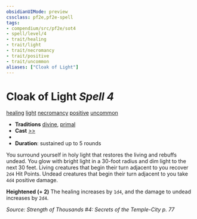 ```yaml
---
obsidianUIMode: preview
cssclass: pf2e,pf2e-spell
tags:
- compendium/src/pf2e/sot4
- spell/level/4
- trait/healing
- trait/light
- trait/necromancy
- trait/positive
- trait/uncommon
aliases: ["Cloak of Light"]
---
```

# Cloak of Light *Spell 4*   
[healing](healing.md "Healing Effect Trait")  [light](Reference/Rules/Traits/light.md "Light Effect Trait")  [necromancy](necromancy.md "Necromancy School Trait")  [positive](positive.md "Positive Energy & Element Trait")  [uncommon](uncommon.md "Uncommon Rarity Trait")  

- **Traditions** [divine](divine.md "Divine Tradition Trait"), [primal](primal.md "Primal Tradition Trait")
- **Cast** [>>](chapter-9-playing-the-game.md#Actions "Two-Action") 
- 
- **Duration**: sustained up to 5 rounds

You surround yourself in holy light that restores the living and rebuffs undead. You glow with bright light in a 30-foot radius and dim light to the next 30 feet. Living creatures that begin their turn adjacent to you recover `2d4` Hit Points. Undead creatures that begin their turn adjacent to you take `4d4` positive damage.

**Heightened (+ 2)** The healing increases by `1d4`, and the damage to undead increases by `2d4`.

*Source: Strength of Thousands #4: Secrets of the Temple-City p. 77*